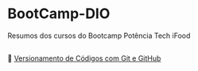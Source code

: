 # BootCamp-DIO
Resumos dos cursos do Bootcamp Potência Tech iFood

## 

📱 [Versionamento de Códigos com Git e GitHub](https://github.com/Roarott/BootCamp-DIO/blob/main/versionamento-com-git-e-github/Resumo.md)
